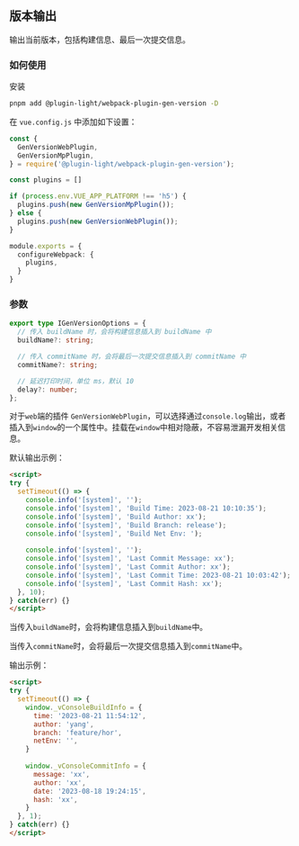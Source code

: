 ## 版本输出

输出当前版本，包括构建信息、最后一次提交信息。

### 如何使用

安装

```bash
pnpm add @plugin-light/webpack-plugin-gen-version -D
```

在 `vue.config.js` 中添加如下设置：

```ts
const {
  GenVersionWebPlugin,
  GenVersionMpPlugin,
} = require('@plugin-light/webpack-plugin-gen-version');

const plugins = []

if (process.env.VUE_APP_PLATFORM !== 'h5') {
  plugins.push(new GenVersionMpPlugin());
} else {
  plugins.push(new GenVersionWebPlugin());
}

module.exports = {
  configureWebpack: {
    plugins,
  }
}
```

### 参数

```ts
export type IGenVersionOptions = {
  // 传入 buildName 时，会将构建信息插入到 buildName 中
  buildName?: string;

  // 传入 commitName 时，会将最后一次提交信息插入到 commitName 中
  commitName?: string;

  // 延迟打印时间，单位 ms，默认 10
  delay?: number;
};
```

对于`web`端的插件 `GenVersionWebPlugin`，可以选择通过`console.log`输出，或者插入到`window`的一个属性中。挂载在`window`中相对隐蔽，不容易泄漏开发相关信息。

默认输出示例：

```html
<script>
try {
  setTimeout(() => {   
    console.info('[system]', '');
    console.info('[system]', 'Build Time: 2023-08-21 10:10:35');
    console.info('[system]', 'Build Author: xx');
    console.info('[system]', 'Build Branch: release');
    console.info('[system]', 'Build Net Env: ');
        
    console.info('[system]', '');
    console.info('[system]', 'Last Commit Message: xx');
    console.info('[system]', 'Last Commit Author: xx');
    console.info('[system]', 'Last Commit Time: 2023-08-21 10:03:42');
    console.info('[system]', 'Last Commit Hash: xx');
  }, 10);
} catch(err) {}
</script>
```

当传入`buildName`时，会将构建信息插入到`buildName`中。

当传入`commitName`时，会将最后一次提交信息插入到`commitName`中。

输出示例：

```html
<script>
try {
  setTimeout(() => {   
    window._vConsoleBuildInfo = {
      time: '2023-08-21 11:54:12',
      author: 'yang',
      branch: 'feature/hor',
      netEnv: '',
    }
        
    window._vConsoleCommitInfo = {
      message: 'xx',
      author: 'xx',
      date: '2023-08-18 19:24:15',
      hash: 'xx',
    }
  }, 1);
} catch(err) {}
</script>
```
